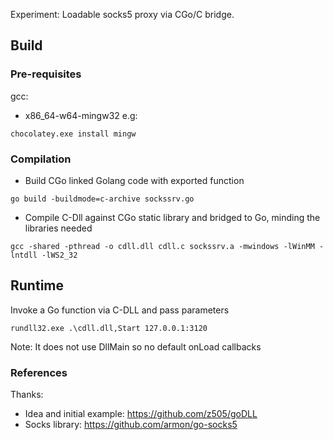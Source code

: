 Experiment: Loadable socks5 proxy via CGo/C bridge.


## Build

### Pre-requisites

gcc:
   - x86_64-w64-mingw32
e.g: 
```
chocolatey.exe install mingw
```

### Compilation
- Build CGo linked Golang code with exported function 
```
go build -buildmode=c-archive sockssrv.go
```
- Compile C-Dll against CGo static library and bridged to Go, minding the libraries needed

```
gcc -shared -pthread -o cdll.dll cdll.c sockssrv.a -mwindows -lWinMM -lntdll -lWS2_32
```

## Runtime 
Invoke a Go function via C-DLL and pass parameters 
```
rundll32.exe .\cdll.dll,Start 127.0.0.1:3120
```
Note: It does not use DllMain so no default onLoad callbacks


### References
Thanks: 
- Idea and initial example: https://github.com/z505/goDLL 
- Socks library:  https://github.com/armon/go-socks5
